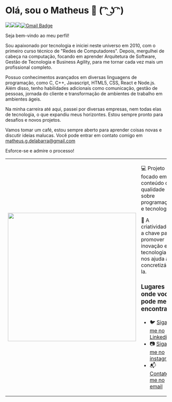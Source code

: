 # Olá, sou o Matheus 👋 ( ͡ᵔ ͜ʖ ͡ᵔ) 

<a href="https://www.linkedin.com/in/matheusdelabarra/"><img src="https://img.shields.io/badge/linkedin-%230077B5.svg?&style=for-the-badge&logo=linkedin&logoColor=white"/></a><a href="https://www.instagram.com/matheusdelabarra/"><img src="https://img.shields.io/badge/instagram-%23E4405F.svg?&style=for-the-badge&logo=instagram&logoColor=white"/></a><img src="https://img.shields.io/github/followers/MatheusDeLaBarra?logo=github&style=for-the-badge"/>[![Gmail Badge](https://img.shields.io/badge/send%20me%20a%20email-silver?style=for-the-badge&logo=gmail&link=mailto:matheus.g.delabarra@gmail.com)](mailto:matheus.g.delabarra@gmail.com)

Seja bem-vindo ao meu perfil!

Sou apaixonado por tecnologia e iniciei neste universo em 2010, com o primeiro curso técnico de "Redes de Computadores". Depois, mergulhei de cabeça na computação, focando em aprender Arquitetura de Software, Gestão de Tecnologia e Business Agility, para me tornar cada vez mais um profissional completo.

Possuo conhecimentos avançados em diversas linguagens de programação, como C, C++, Javascript, HTML5, CSS, React e Node.js. Além disso, tenho habilidades adicionais como comunicação, gestão de pessoas, jornada do cliente e transformação de ambientes de trabalho em ambientes ágeis.

Na minha carreira até aqui, passei por diversas empresas, nem todas elas de tecnologia, o que expandiu meus horizontes. Estou sempre pronto para desafios e novos projetos.

Vamos tomar um café, estou sempre aberto para aprender coisas novas e discutir ideias malucas. Você pode entrar em contato comigo em matheus.g.delabarra@gmail.com

Esforce-se e admire o processo!

<table border="0" cellspacing="0" cellpadding="0">
  <tr>
    <td style="border: 0";>
      <img width="400" src="https://media.licdn.com/dms/image/D4D03AQEycVozb1uA2Q/profile-displayphoto-shrink_200_200/0/1675097958420?e=1681948800&v=beta&t=7PM-jJ0t0OEETaKgk01RQ-n1rn3SVbBgXAb_6apbG3g" />
    </td>
    <td style="border: 0";>
      <p>
        💻 Projeto focado em conteúdo de qualidade sobre programação e tecnologia.
      </p>
      <p>
        🌙 A criatividade é a chave para promover inovação e a tecnologia nos ajuda a concretizá-la.
      </p>
      <h3>Lugares onde você pode me encontrar</h3>
      <ul>
        <li>
          🐦 <a href="https://www.linkedin.com/in/matheusdelabarra/">Siga-me no Linkedin</a>
        </li>
        <li>
          📷 <a href="https://instagram.com/matheusdelabarra">Siga-me no instagram</a>
        </li>
        <li>
          📬 <a href="matheus.g.delabarra@gmail.com">Contate-me no email</a>
        </li>
      </ul>
    </td>
  </tr>
</table>


